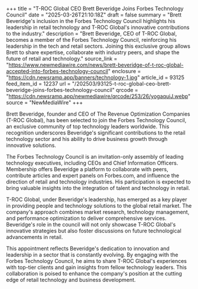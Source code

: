 +++
title = "T-ROC Global CEO Brett Beveridge Joins Forbes Technology Council"
date = "2025-03-26T21:10:18Z"
draft = false
summary = "Brett Beveridge's inclusion in the Forbes Technology Council highlights his leadership in retail technology and T-ROC Global's innovative contributions to the industry."
description = "Brett Beveridge, CEO of T-ROC Global, becomes a member of the Forbes Technology Council, reinforcing his leadership in the tech and retail sectors. Joining this exclusive group allows Brett to share expertise, collaborate with industry peers, and shape the future of retail and technology."
source_link = "https://www.newmediawire.com/news/brett-beveridge-of-t-roc-global-accepted-into-forbes-technology-council"
enclosure = "https://cdn.newsramp.app/banners/technology-1.jpg"
article_id = 93125
feed_item_id = 12237
url = "/202503/93125-t-roc-global-ceo-brett-beveridge-joins-forbes-technology-council"
qrcode = "https://cdn.newsramp.app/newmediawire/qrcode/253/26/yogaquiJ.webp"
source = "NewMediaWire"
+++

<p>Brett Beveridge, founder and CEO of The Revenue Optimization Companies (T-ROC Global), has been selected to join the Forbes Technology Council, an exclusive community of top technology leaders worldwide. This recognition underscores Beveridge's significant contributions to the retail technology sector and his ability to drive business growth through innovative solutions.</p><p>The Forbes Technology Council is an invitation-only assembly of leading technology executives, including CEOs and Chief Information Officers. Membership offers Beveridge a platform to collaborate with peers, contribute articles and expert panels on Forbes.com, and influence the direction of retail and technology industries. His participation is expected to bring valuable insights into the integration of talent and technology in retail.</p><p>T-ROC Global, under Beveridge's leadership, has emerged as a key player in providing people and technology solutions to the global retail market. The company's approach combines market research, technology management, and performance optimization to deliver comprehensive services. Beveridge's role in the council will not only showcase T-ROC Global's innovative strategies but also foster discussions on future technological advancements in retail.</p><p>This appointment reflects Beveridge's dedication to innovation and leadership in a sector that is constantly evolving. By engaging with the Forbes Technology Council, he aims to share T-ROC Global's experiences with top-tier clients and gain insights from fellow technology leaders. This collaboration is poised to enhance the company's position at the cutting edge of retail technology and business development.</p>